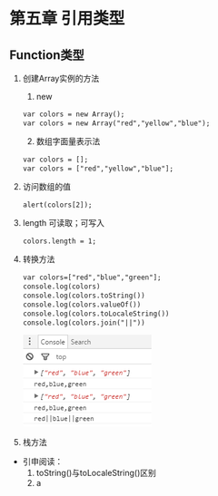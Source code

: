 # 第五章 引用类型

## Function类型

1. 创建Array实例的方法
    1. new
    ```
    var colors = new Array();
    var colors = new Array("red","yellow","blue");
    ```
    2. 数组字面量表示法
    ```
    var colors = [];
    var colors = ["red","yellow","blue"];
    ```
2. 访问数组的值
    ```
    alert(colors[2]);
    ```
3. length
    可读取；可写入
    ```
    colors.length = 1;
    ```
4. 转换方法
    ```
    var colors=["red","blue","green"];
    console.log(colors)
    console.log(colors.toString())
    console.log(colors.valueOf())
    console.log(colors.toLocaleString())
    console.log(colors.join("||"))
    ```
    
    ![转换方法](images/array.png)
    
5. 栈方法
    

* 引申阅读：
    1. toString()与toLocaleString()区别
    2. a


